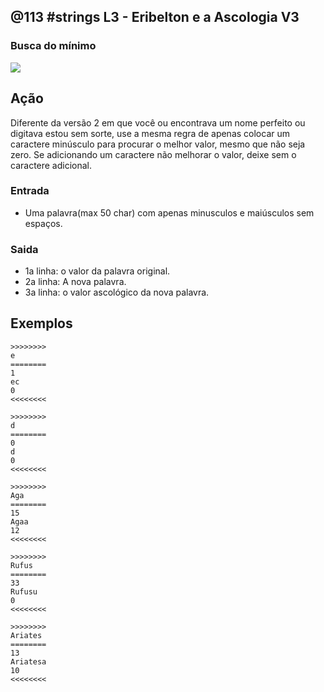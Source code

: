 ## @113 #strings L3 - Eribelton e a Ascologia V3
### Busca do mínimo

![](https://raw.githubusercontent.com/qxcodefup/moodle/master/base/113/__capa.jpg)

## Ação

Diferente da versão 2 em que você ou encontrava um nome perfeito ou digitava estou sem sorte, use a mesma regra de apenas colocar um caractere minúsculo para procurar o melhor valor, mesmo que não seja zero. Se adicionando um caractere não melhorar o valor, deixe sem o caractere adicional.

### Entrada

*   Uma palavra(max 50 char) com apenas minusculos e maiúsculos sem espaços.

### Saida

*   1a linha: o valor da palavra original.
*   2a linha: A nova palavra.
*   3a linha: o valor ascológico da nova palavra.

## Exemplos

```
>>>>>>>>
e
========
1
ec
0
<<<<<<<<

>>>>>>>>
d
========
0
d
0
<<<<<<<<

>>>>>>>>
Aga
========
15
Agaa
12
<<<<<<<<

>>>>>>>>
Rufus
========
33
Rufusu
0
<<<<<<<<

>>>>>>>>
Ariates
========
13
Ariatesa
10
<<<<<<<<
```

#
